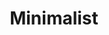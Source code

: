 ---
layout: beauty-collection
title: Minimalist
permalink: /minimalist
redirect_from: /collections/minimalist-in-nepal
logo: "images/brands/minimalist-logo.jpg"
description: "Minimalist is a science-driven Indian skincare brand known for its transparent and no-nonsense approach to beauty. It focuses on clean, effective formulations using clinically proven ingredients like niacinamide, vitamin C, hyaluronic acid, and retinol to target various skin concerns such as acne, pigmentation, and aging. Minimalist stands out for its ingredient transparency, listing key components clearly and educating consumers on their benefits. All products are dermatologist-tested, fragrance-free, and non-comedogenic, making them suitable for different skin types. Committed to safety and sustainability, the brand ensures its products are cruelty-free, non-toxic, and globally compliant, offering affordable, high-performance skincare solutions."
meta_description: Science-backed skincare with clean ingredients. Explore Minimalist serums, moisturizers, and actives for clear, healthy, and effective skin results.
title_img: /images/brands/minimalist-logo.jpg
---